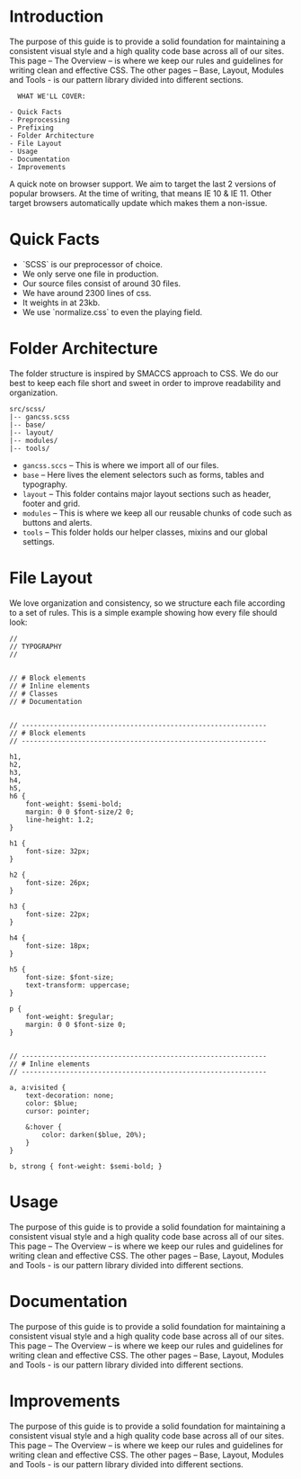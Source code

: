 

# Introduction

The purpose of this guide is to provide a solid foundation for maintaining
a consistent visual style and a high quality code base across all of our sites.
This page – The Overview – is where we keep our rules and guidelines for
writing clean and effective CSS. The other pages – Base, Layout, Modules
and Tools - is our pattern library divided into different sections.

      WHAT WE'LL COVER:

    - Quick Facts
    - Preprocessing
    - Prefixing
    - Folder Architecture
    - File Layout
    - Usage
    - Documentation
    - Improvements

A quick note on browser support. We aim to target the last 2 versions of popular
browsers. At the time of writing, that means IE 10 & IE 11. Other target browsers
automatically update which makes them a non-issue.

# Quick Facts

<ul class="with-bullet">
    <li>`SCSS` is our preprocessor of choice.</li>
    <li>We only serve one file in production.</li>
    <li>Our source files consist of around 30 files.</li>
    <li>We have around 2300 lines of css.</li>
    <li>It weights in at 23kb.</li>
    <li>We use `normalize.css` to even the playing field.</li>
</ul>

# Folder Architecture

The folder structure is inspired by SMACCS approach to CSS. We do our best to keep each file short and sweet in order to improve readability and organization.

    src/scss/
    |-- gancss.scss
    |-- base/
    |-- layout/
    |-- modules/
    |-- tools/

- `gancss.sccs` – This is where we import all of our files.
- `base` – Here lives the element selectors such as forms, tables and typography.
- `layout` – This folder contains major layout sections such as header, footer and grid.
- `modules` – This is where we keep all our reusable chunks of code such as buttons and alerts.
- `tools` – This folder holds our helper classes, mixins and our global settings.

# File Layout

We love organization and consistency, so we structure each file according to a set of rules.
This is a simple example showing how every file should look:

    //
    // TYPOGRAPHY
    //


    // # Block elements
    // # Inline elements
    // # Classes
    // # Documentation


    // -------------------------------------------------------------
    // # Block elements
    // -------------------------------------------------------------

    h1,
    h2,
    h3,
    h4,
    h5,
    h6 {
        font-weight: $semi-bold;
        margin: 0 0 $font-size/2 0;
        line-height: 1.2;
    }

    h1 {
        font-size: 32px;
    }

    h2 {
        font-size: 26px;
    }

    h3 {
        font-size: 22px;
    }

    h4 {
        font-size: 18px;
    }

    h5 {
        font-size: $font-size;
        text-transform: uppercase;
    }

    p {
        font-weight: $regular;
        margin: 0 0 $font-size 0;
    }


    // -------------------------------------------------------------
    // # Inline elements
    // -------------------------------------------------------------

    a, a:visited {
        text-decoration: none;
        color: $blue;
        cursor: pointer;

        &:hover {
            color: darken($blue, 20%);
        }
    }

    b, strong { font-weight: $semi-bold; }


# Usage

The purpose of this guide is to provide a solid foundation for maintaining
a consistent visual style and a high quality code base across all of our sites.
This page – The Overview – is where we keep our rules and guidelines for
writing clean and effective CSS. The other pages – Base, Layout, Modules
and Tools - is our pattern library divided into different sections.

# Documentation

The purpose of this guide is to provide a solid foundation for maintaining
a consistent visual style and a high quality code base across all of our sites.
This page – The Overview – is where we keep our rules and guidelines for
writing clean and effective CSS. The other pages – Base, Layout, Modules
and Tools - is our pattern library divided into different sections.

# Improvements

The purpose of this guide is to provide a solid foundation for maintaining
a consistent visual style and a high quality code base across all of our sites.
This page – The Overview – is where we keep our rules and guidelines for
writing clean and effective CSS. The other pages – Base, Layout, Modules
and Tools - is our pattern library divided into different sections.

